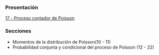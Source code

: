 ### Presentación

[17 - Proceso contador de Poisson](https://www.overleaf.com/read/ctgmjmgscrhj#116f35)

### Secciones
-  Momentos de la distribución de Poisson(10 - 11)
-  Probabilidad conjunta y condicional del proceso de Poisson (12 - 22)